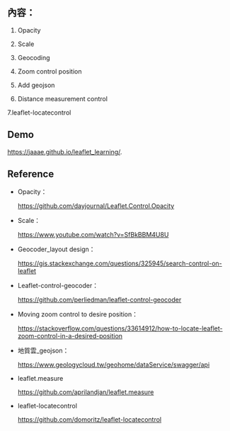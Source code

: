 ## 內容：

1. Opacity

2. Scale

3. Geocoding

4. Zoom control position

5. Add geojson

6. Distance measurement control

7.leaflet-locatecontrol


## Demo
https://jaaae.github.io/leaflet_learning/.

## Reference 
+ Opacity：

  https://github.com/dayjournal/Leaflet.Control.Opacity 

+ Scale： 

  https://www.youtube.com/watch?v=SfBkBBM4U8U 

+ Geocoder_layout design： 

  https://gis.stackexchange.com/questions/325945/search-control-on-leaflet

+ Leaflet-control-geocoder： 

  https://github.com/perliedman/leaflet-control-geocoder

+ Moving zoom control to desire position： 

  https://stackoverflow.com/questions/33614912/how-to-locate-leaflet-zoom-control-in-a-desired-position

+ 地質雲_geojson： 

  https://www.geologycloud.tw/geohome/dataService/swagger/api

+ leaflet.measure

  https://github.com/aprilandjan/leaflet.measure

+ leaflet-locatecontrol

  https://github.com/domoritz/leaflet-locatecontrol
